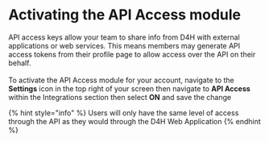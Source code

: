 # Activating the API Access module

API access keys allow your team to share info from D4H with external applications or web services. This means members may generate API access tokens from their profile page to allow access over the API on their behalf.\
\
To activate the API Access module for your account, navigate to the **Settings** icon in the top right of your screen then navigate to **API Access** within the Integrations section then select **ON** and save the change

{% hint style="info" %}
Users will only have the same level of access through the API as they would through the D4H Web Application
{% endhint %}

